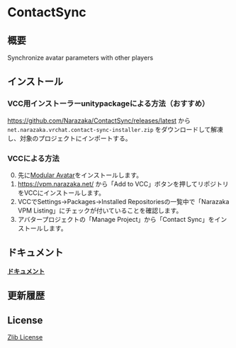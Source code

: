 # ContactSync

## 概要

Synchronize avatar parameters with other players

## インストール

### VCC用インストーラーunitypackageによる方法（おすすめ）

https://github.com/Narazaka/ContactSync/releases/latest から `net.narazaka.vrchat.contact-sync-installer.zip` をダウンロードして解凍し、対象のプロジェクトにインポートする。

### VCCによる方法

0. 先に[Modular Avatar](https://modular-avatar.nadena.dev/)をインストールします。
1. https://vpm.narazaka.net/ から「Add to VCC」ボタンを押してリポジトリをVCCにインストールします。
2. VCCでSettings→Packages→Installed Repositoriesの一覧中で「Narazaka VPM Listing」にチェックが付いていることを確認します。
3. アバタープロジェクトの「Manage Project」から「Contact Sync」をインストールします。

## ドキュメント

**[ドキュメント](https://contact-sync.vrchat.narazaka.net)**

## 更新履歴

## License

[Zlib License](LICENSE.txt)

